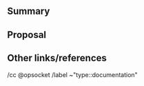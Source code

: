 <!--
Please read this!

Before opening a new issue, make sure to search for keywords in the issues
filtered by "type::documentation" label:

- https://gitlab.com/opsocket/infra-gdr/issues?label_name%5B%5D=type::documentation

and verify the issue you're about to submit isn't a duplicate.

* Use this issue template for suggesting new docs or updates to existing docs.
  Note: Doc work as part of feature development is covered in the Feature Request template.

* For information about documentation content and process, see
     https://opsocket.gitlab.io/infra-gdr -->

## Summary

<!-- Include the following detail as necessary:
* What docs or doc section is affected? Include links or paths on https://opsocket.gitlab.io/infra-gdr
* Is there a problem with a specific document, or a feature/process that's not addressed sufficiently in docs?
* Any other ideas or requests?
-->

## Proposal

<!-- Further specifics for how can we solve the problem. 
* Any concepts, procedures, reference info we could add to make it easier to successfully use our project?
* Include use cases, benefits, and/or goals for this work.
* If adding content: What audience is it intended for?
 -->

## Other links/references

<!-- e.g. related gitlab issues/mrs -->

/cc @opsocket
/label ~"type::documentation"
